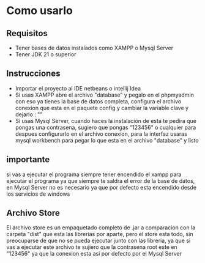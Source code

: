 # Como usarlo
## Requisitos
- Tener bases de datos instalados como XAMPP o Mysql Server
- Tener JDK 21 o superior

## Instrucciones
- Importar el proyecto al IDE netbeans o intellij Idea
- Si usas XAMPP abre el archivo "database" y pegalo en el phpmyadmin con eso ya tienes la base de datos completa, configura el archivo conexion que esta en el paquete config y cambiar la variable clave y dejarlo : ""
- Si usas Mysql Server, cuando haces la instalacion de esta te pedira que pongas una contrasena, sugiero que pongas "123456" o cualquier para despues configurarlo en el archivo conexion, para la interfaz usaras mysql workbench para pegar lo que esta en el archivo "database" y listo

## importante
si vas a ejecutar el programa siempre tener encendido el xampp para ejecutar el programa ya que siempre te saldra el error de la base de datos, en Mysql Server no es necesario ya que por defecto esta encendido desde los servicios de windows

## Archivo Store
El archivo store es un empaquetado completo de .jar a comparacion con la carpeta "dist" que esta las librerias por aparte, pero el store esta todo, sin preocuparse de que no se pueda ejecutar junto con las libreria, ya que si vas a ejecutar este archivo te sujiero que la contrasena root este en "123456" ya que la conexion esta asi por defecto por el Mysql Server
